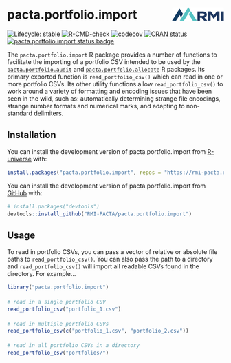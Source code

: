 # pacta.portfolio.import <a href="https://rmi-pacta.github.io/pacta.portfolio.import"><img src="man/figures/logo.png" align="right" height="31" /></a>

<!-- badges: start -->
[![Lifecycle: stable](https://img.shields.io/badge/lifecycle-stable-brightgreen.svg)](https://lifecycle.r-lib.org/articles/stages.html#stable)
[![R-CMD-check](https://github.com/RMI-PACTA/pacta.portfolio.import/actions/workflows/R-CMD-check.yaml/badge.svg)](https://github.com/RMI-PACTA/pacta.portfolio.import/actions/workflows/R-CMD-check.yaml)
[![codecov](https://img.shields.io/codecov/c/github/rmi-pacta/pacta.portfolio.import)](https://codecov.io/gh/RMI-PACTA/pacta.portfolio.import)
[![CRAN status](https://www.r-pkg.org/badges/version/pacta.portfolio.import)](https://CRAN.R-project.org/package=pacta.portfolio.import)
[![pacta.portfolio.import status badge](https://rmi-pacta.r-universe.dev/badges/pacta.portfolio.import)](https://rmi-pacta.r-universe.dev/ui#package:pacta.portfolio.import)
<!-- badges: end -->

The `pacta.portfolio.import` R package provides a number of functions to facilitate the importing of a portfolio CSV intended to be used by the [`pacta.portfolio.audit`](https://github.com/RMI-PACTA/pacta.portfolio.audit) and [`pacta.portfolio.allocate`](https://github.com/RMI-PACTA/pacta.portfolio.allocate) R packages. Its primary exported function is `read_portfolio_csv()` which can read in one or more portfolio CSVs. Its other utility functions allow `read_portfolio_csv()` to work around a variety of formatting and encoding issues that have been seen in the wild, such as: automatically determining strange file encodings, strange number formats and numerical marks, and adapting to non-standard delimiters.

## Installation

You can install the development version of pacta.portfolio.import from
[R-universe](https://r-universe.dev/) with:

``` r
install.packages("pacta.portfolio.import", repos = "https://rmi-pacta.r-universe.dev")
```

You can install the development version of pacta.portfolio.import from
[GitHub](https://github.com/) with:

``` r
# install.packages("devtools")
devtools::install_github("RMI-PACTA/pacta.portfolio.import")
```

## Usage

To read in portfolio CSVs, you can pass a vector of relative or absolute file paths to `read_portfolio_csv()`. You can also pass the path to a directory and `read_portfolio_csv()` will import all readable CSVs found in the directory. For example...

``` r
library("pacta.portfolio.import")

# read in a single portfolio CSV
read_portfolio_csv("portfolio_1.csv")

# read in multiple portfolio CSVs
read_portfolio_csv(c("portfolio_1.csv", "portfolio_2.csv"))

# read in all portfolio CSVs in a directory
read_portfolio_csv("portfolios/")
```

